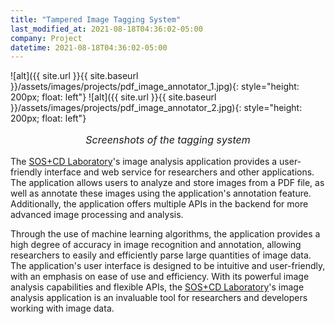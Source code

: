 ```yaml
---
title: "Tampered Image Tagging System"
last_modified_at: 2021-08-18T04:36:02-05:00
company: Project
datetime: 2021-08-18T04:36:02-05:00
---
```


![alt]({{ site.url }}{{ site.baseurl }}/assets/images/projects/pdf_image_annotator_1.jpg){: style="height: 200px; float: left"}
![alt]({{ site.url }}{{ site.baseurl }}/assets/images/projects/pdf_image_annotator_2.jpg){: style="height: 200px; float: left"}

<p style="text-align: center; font-size: 16px"><i>Screenshots of the tagging system</i></p>

The [SOS+CD Laboratory](https://scienceofscience.org/people/)'s image analysis application provides a user-friendly interface and web service for researchers and other applications. The application allows users to analyze and store images from a PDF file, as well as annotate these images using the application's annotation feature. Additionally, the application offers multiple APIs in the backend for more advanced image processing and analysis.

Through the use of machine learning algorithms, the application provides a high degree of accuracy in image recognition and annotation, allowing researchers to easily and efficiently parse large quantities of image data. The application's user interface is designed to be intuitive and user-friendly, with an emphasis on ease of use and efficiency. With its powerful image analysis capabilities and flexible APIs, the <a href="https://scienceofscience.org/people/">SOS+CD Laboratory</a>'s image analysis application is an invaluable tool for researchers and developers working with image data.
